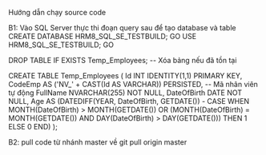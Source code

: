 Hướng dẫn chạy source code

B1: Vào SQL Server thực thi đoạn query sau để tạo database và table
CREATE DATABASE HRM8_SQL_SE_TESTBUILD;
GO
USE HRM8_SQL_SE_TESTBUILD;
GO

DROP TABLE IF EXISTS Temp_Employees; -- Xóa bảng nếu đã tồn tại

CREATE TABLE Temp_Employees (
    Id INT IDENTITY(1,1) PRIMARY KEY,
    CodeEmp AS ('NV_' + CAST(Id AS VARCHAR)) PERSISTED, -- Mã nhân viên tự động
    FullName NVARCHAR(255) NOT NULL, 
    DateOfBirth DATE NOT NULL, 
    Age AS (DATEDIFF(YEAR, DateOfBirth, GETDATE()) - 
           CASE 
               WHEN MONTH(DateOfBirth) > MONTH(GETDATE()) 
                    OR (MONTH(DateOfBirth) = MONTH(GETDATE()) AND DAY(DateOfBirth) > DAY(GETDATE())) 
               THEN 1 
               ELSE 0 
           END) 
);

B2: pull code từ nhánh master về git pull origin master 
